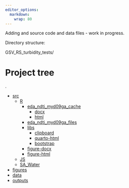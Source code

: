 ```yaml
---
editor_options: 
  markdown: 
    wrap: 80
---
```


Adding and source code and data files - work in progress.

Directory structure:

GSV_RS_turbidity_tests/

# Project tree

.
 * [src](./src)
   * [R](./src/R)
     * [eda_ndti_myd09ga_cache](./src/R/eda_ndti_myd09ga_cache)
       * [docx](./src/R/eda_ndti_myd09ga_cache/docx)
       * [html](./src/R/eda_ndti_myd09ga_cache/html)
     * [eda_ndti_myd09ga_files](./src/R/eda_ndti_myd09ga_files)
     * [libs](./src/R/eda_ndti_myd09ga_files/libs)
       * [clipboard](./src/R/eda_ndti_myd09ga_files/libs/clipboard)
       * [quarto-html](./src/R/eda_ndti_myd09ga_files/libs/quarto-html)
       * [bootstrap](./src/R/eda_ndti_myd09ga_files/libs/bootstrap)
     * [figure-docx](./src/R/eda_ndti_myd09ga_files/figure-docx)
     * [figure-html](./src/R/eda_ndti_myd09ga_files/figure-html)
   * [JS](./src/JS)
   * [SA_Water](./src/JS/SA_Water)
 * [figures](./figures)
 * [data](./data)
 * [outputs](./outputs)